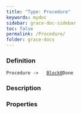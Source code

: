 ```yaml
---
title: "Type: Procedure"
keywords: mydoc
sidebar: grace-doc-sidebar
toc: false
permalink: /Procedure/
folder: grace-docs
---
```


### Definition
`Procedure ->   `[`Block0`]({{site.baseurl}}/404)`Done`

### Description

### Properties
